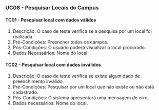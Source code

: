 ### UC08 - Pesquisar Locais do Campus

#### TC01 - Pesquisar local com dados válidos
1. Descrição: O caso de teste verifica se a pesquisa por um local foi realizada. 
2. Pré-Condições: Preencher todos os campos.
3. Pós-Condições: O usuário poderá visualizar o local procurado.
4. Dados Necessários: Nome do local.

#### TC02 - Pesquisar local com dados inválidos
1. Descrição: O caso de teste verifica se existe algum dado de preenchimento inválido.
2. Pré-Condições: Pesquisar por um local que não existe ou não está cadastrado.
3. Pós-Condições: O sistema apresentará uma mensagem de erro.
4. Dados necessários: Nome do local.

